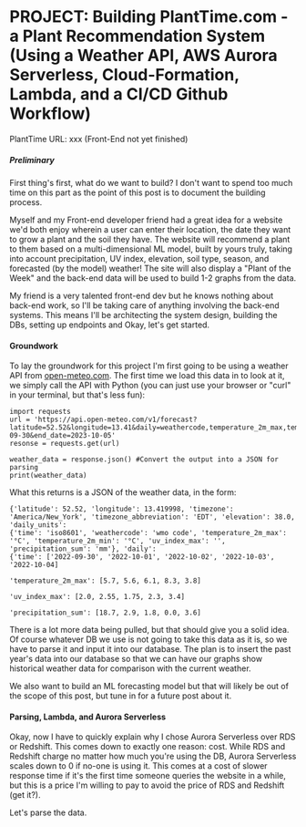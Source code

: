 # PROJECT: Building PlantTime.com - a Plant Recommendation System (Using a Weather API, AWS Aurora Serverless, Cloud-Formation, Lambda, and a CI/CD Github Workflow)

PlantTime URL: xxx (Front-End not yet finished)

##### Preliminary

First thing's first, what do we want to build? I don't want to spend too much time on this part as the point of this post is to document the building process. 

Myself and my Front-end developer friend had a great idea for a website we'd both enjoy wherein a user can enter their location, the date they want to grow a plant and the soil they have. The website will recommend a plant to them based on a multi-dimensional
ML model, built by yours truly, taking into account precipitation, UV index, elevation, soil type, season, and forecasted (by the model) weather! The site will also display a "Plant of the Week" and the back-end data will be used to build 1-2 graphs
from the data.

My friend is a very talented front-end dev but he knows nothing about back-end work, so I'll be taking care of anything involving the back-end systems.
This means I'll be architecting the system design, building the DBs, setting up endpoints and 
Okay, let's get started.


#### Groundwork

To lay the groundwork for this project I'm first going to be using a weather API from [open-meteo.com](https://open-meteo.com). The first time we load this data in to look at it, we simply call the API with Python (you can just use your browser or "curl"
in your terminal, but that's less fun):

```
import requests
url = 'https://api.open-meteo.com/v1/forecast?latitude=52.52&longitude=13.41&daily=weathercode,temperature_2m_max,temperature_2m_min,uv_index_max,precipitation_sum&timezone=America%2FNew_York&start_date=2022-09-30&end_date=2023-10-05'
resonse = requests.get(url)

weather_data = response.json() #Convert the output into a JSON for parsing
print(weather_data)
```
What this returns is a JSON of the weather data, in the form:  

```
{'latitude': 52.52, 'longitude': 13.419998, 'timezone': 'America/New_York', 'timezone_abbreviation': 'EDT', 'elevation': 38.0, 'daily_units':
{'time': 'iso8601', 'weathercode': 'wmo code', 'temperature_2m_max': '°C', 'temperature_2m_min': '°C', 'uv_index_max': '', 'precipitation_sum': 'mm'}, 'daily':
{'time': ['2022-09-30', '2022-10-01', '2022-10-02', '2022-10-03', '2022-10-04] 

'temperature_2m_max': [5.7, 5.6, 6.1, 8.3, 3.8]

'uv_index_max': [2.0, 2.55, 1.75, 2.3, 3.4]

'precipitation_sum': [18.7, 2.9, 1.8, 0.0, 3.6]
```

There is a lot more data being pulled, but that should give you a solid idea. Of course whatever DB we use is not going to take this 
data as it is, so we have to parse it and input it into our database. The plan is to insert the past year's data into our database so
that we can have our graphs show historical weather data for comparison with the current weather. 

We also want to build an ML forecasting model but that will likely be out of the scope of this post, but tune in for a 
future post about it.

#### Parsing, Lambda, and Aurora Serverless

Okay, now I have to quickly explain why I chose Aurora Serverless over RDS or Redshift. This comes down to exactly one reason: cost.
While RDS and Redshift charge no matter how much you're using the DB, Aurora Serverless scales down to 0 if no-one is using it.
This comes at a cost of slower response time if it's the first time someone queries the website in a while, but this is a price I'm
willing to pay to avoid the price of RDS and Redshift (get it?).

Let's parse the data. 
